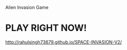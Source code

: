 Alien Invasion Game

PLAY RIGHT NOW!
==============

http://rahulsingh73679.github.io/SPACE-INVASION-V2/


